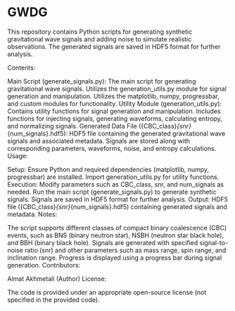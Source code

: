 # GWDG
This repository contains Python scripts for generating synthetic gravitational wave signals and adding noise to simulate realistic observations. The generated signals are saved in HDF5 format for further analysis.

Contents:

Main Script (generate_signals.py):
The main script for generating gravitational wave signals.
Utilizes the generation_utils.py module for signal generation and manipulation.
Utilizes the matplotlib, numpy, progressbar, and custom modules for functionality.
Utility Module (generation_utils.py):
Contains utility functions for signal generation and manipulation.
Includes functions for injecting signals, generating waveforms, calculating entropy, and normalizing signals.
Generated Data File ({CBC_class}_{snr}_{num_signals}.hdf5):
HDF5 file containing the generated gravitational wave signals and associated metadata.
Signals are stored along with corresponding parameters, waveforms, noise, and entropy calculations.
Usage:

Setup:
Ensure Python and required dependencies (matplotlib, numpy, progressbar) are installed.
Import generation_utils.py for utility functions.
Execution:
Modify parameters such as CBC_class, snr, and num_signals as needed.
Run the main script (generate_signals.py) to generate synthetic signals.
Signals are saved in HDF5 format for further analysis.
Output:
HDF5 file ({CBC_class}_{snr}_{num_signals}.hdf5) containing generated signals and metadata.
Notes:

The script supports different classes of compact binary coalescence (CBC) events, such as BNS (binary neutron star), NSBH (neutron star black hole), and BBH (binary black hole).
Signals are generated with specified signal-to-noise ratio (snr) and other parameters such as mass range, spin range, and inclination range.
Progress is displayed using a progress bar during signal generation.
Contributors:

Almat Akhmetali (Author)
License:

The code is provided under an appropriate open-source license (not specified in the provided code).

